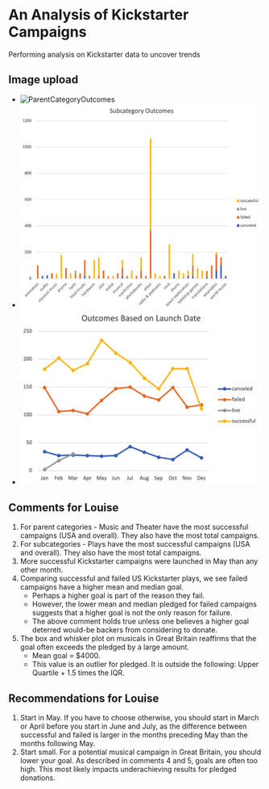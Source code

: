 # An Analysis of Kickstarter Campaigns
Performing analysis on Kickstarter data to uncover trends 

## Image upload
* ![ParentCategoryOutcomes](path/to/ParentCategoryOutcomes.png)
* ![SubcategoryOutcomes](SubcategoryOutcomes.png)
* ![OutcomesBasedOnLaunchDate](OutcomesBasedOnLaunchDate.png)

## Comments for Louise

1. For parent categories - Music and Theater have the most successful campaigns (USA and overall). They also have the most total campaigns. 
2. For subcategories - Plays have the most successful campaigns (USA and overall). They also have the most total campaigns.
3. More successful Kickstarter campaigns were launched in May than any other month. 
4. Comparing successful and failed US Kickstarter plays, we see failed campaigns have a higher mean and median goal. 
    * Perhaps a higher goal is part of the reason they fail. 
    * However, the lower mean and median pledged for failed campaigns suggests that a higher goal is not the only reason for failure. 
    * The above comment holds true unless one believes a higher goal deterred would-be backers from considering to donate. 
5. The box and whisker plot on musicals in Great Britain reaffirms that the goal often exceeds the pledged by a large amount. 
    * Mean goal = $4000. 
    * This value is an outlier for pledged. It is outside the following: Upper Quartile + 1.5 times the IQR. 

## Recommendations for Louise

1. Start in May. If you have to choose otherwise, you should start in March or April before you start in June and July, as the difference between successful and failed is larger in the months preceding May than the months following May. 
2. Start small. For a potential musical campaign in Great Britain, you should lower your goal. As described in comments 4 and 5, goals are often too high. This most likely impacts underachieving results for pledged donations. 







